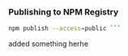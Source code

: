 ### Publishing to NPM Registry

````bash
npm publish --access=public ```
````

added something herhe
